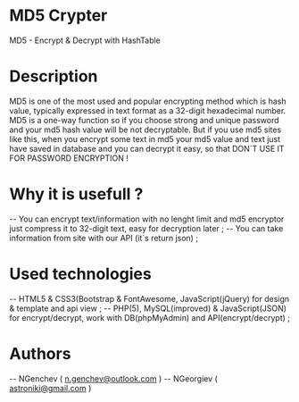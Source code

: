 # MD5 Crypter
MD5 - Encrypt &amp; Decrypt with HashTable

# Description
MD5 is one of the most used and popular encrypting method which is hash value, typically expressed in text format as a 32-digit hexadecimal number. MD5 is a one-way function so if you choose strong and unique password and your md5 hash value will be not decryptable. But if you use md5 sites like this, when you encrypt some text in md5 your md5 value and text just have saved in database and you can decrypt it easy, so that DON`T USE IT FOR PASSWORD ENCRYPTION !

# Why it is usefull ?
-- You can encrypt text/information with no lenght limit and md5 encryptor just compress it to 32-digit text, easy for decryption later ;
-- You can take information from site with our API (it`s return json) ;

# Used technologies
-- HTML5 & CSS3(Bootstrap & FontAwesome, JavaScript(jQuery) for design & template and api view ;
-- PHP(5), MySQL(improved) & JavaScript(JSON) for encrypt/decrypt, work with DB(phpMyAdmin) and API(encrypt/decrypt) ;

# Authors
-- NGenchev ( n.genchev@outlook.com )
-- NGeorgiev ( astroniki@gmail.com )
